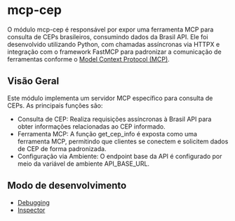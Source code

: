 #  mcp-cep

O módulo mcp-cep é responsável por expor uma ferramenta MCP para consulta de CEPs brasileiros, consumindo dados da Brasil API. Ele foi desenvolvido utilizando Python, com chamadas assíncronas via HTTPX e integração com o framework FastMCP para padronizar a comunicação de ferramentas conforme o [Model Context Protocol (MCP)](https://www.anthropic.com/news/model-context-protocol).

## Visão Geral
Este módulo implementa um servidor MCP específico para consulta de CEPs. As principais funções são:

* Consulta de CEP: Realiza requisições assíncronas à Brasil API para obter informações relacionadas ao CEP informado.
* Ferramenta MCP: A função get_cep_info é exposta como uma ferramenta MCP, permitindo que clientes se conectem e solicitem dados de CEP de forma padronizada.
* Configuração via Ambiente: O endpoint base da API é configurado por meio da variável de ambiente API_BASE_URL.

## Modo de desenvolvimento
- [Debugging](https://modelcontextprotocol.io/docs/tools/debugging)
- [Inspector](https://modelcontextprotocol.io/docs/tools/inspector)